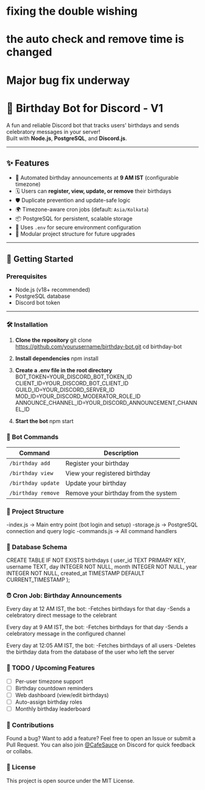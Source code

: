 # fixing the double wishing
# the auto check and remove time is changed


# Major bug fix underway

# 🎂 Birthday Bot for Discord - V1

A fun and reliable Discord bot that tracks users' birthdays and sends celebratory messages in your server!  
Built with **Node.js**, **PostgreSQL**, and **Discord.js**.

---

## ✨ Features

- 🎉 Automated birthday announcements at **9 AM IST** (configurable timezone)
- 🗓️ Users can **register, view, update, or remove** their birthdays
- 🛡️ Duplicate prevention and update-safe logic
- 🌍 Timezone-aware cron jobs (default: `Asia/Kolkata`)
- 📦 PostgreSQL for persistent, scalable storage
- 🔐 Uses `.env` for secure environment configuration
- 🧩 Modular project structure for future upgrades

---

## 🚀 Getting Started

### Prerequisites

- Node.js (v18+ recommended)
- PostgreSQL database
- Discord bot token

---

### 🛠 Installation

1. **Clone the repository**
git clone https://github.com/yourusername/birthday-bot.git
cd birthday-bot

2. **Install dependencies**
npm install

3. **Create a .env file in the root directory**
BOT_TOKEN=YOUR_DISCORD_BOT_TOKEN_ID
CLIENT_ID=YOUR_DISCORD_BOT_CLIENT_ID
GUILD_ID=YOUR_DISCORD_SERVER_ID
MOD_ID=YOUR_DISCORD_MODERATOR_ROLE_ID
ANNOUNCE_CHANNEL_ID=YOUR_DISCORD_ANNOUNCEMENT_CHANNEL_ID

4. **Start the bot**
npm start


### 💬 Bot Commands
| Command            | Description                          |
| ------------------ | ------------------------------------ |
| `/birthday add`    | Register your birthday               |
| `/birthday view`   | View your registered birthday        |
| `/birthday update` | Update your birthday                 |
| `/birthday remove` | Remove your birthday from the system |

### 🧠 Project Structure
-index.js → Main entry point (bot login and setup)
-storage.js → PostgreSQL connection and query logic
-commands.js → All command handlers

### 🧪 Database Schema
CREATE TABLE IF NOT EXISTS birthdays (
  user_id    TEXT PRIMARY KEY,
  username   TEXT,
  day        INTEGER NOT NULL,
  month      INTEGER NOT NULL,
  year       INTEGER NOT NULL,
  created_at TIMESTAMP DEFAULT CURRENT_TIMESTAMP
);

### ⏰ Cron Job: Birthday Announcements
Every day at 12 AM IST, the bot:
-Fetches birthdays for that day
-Sends a celebratory direct message to the celebrant

Every day at 9 AM IST, the bot:
-Fetches birthdays for that day
-Sends a celebratory message in the configured channel

Every day at 12:05 AM IST, the bot:
-Fetches birthdays of all users
-Deletes the birthday data from the database of the user who left the server

### 🧩 TODO / Upcoming Features
- [ ] Per-user timezone support
- [ ] Birthday countdown reminders
- [ ] Web dashboard (view/edit birthdays)
- [ ] Auto-assign birthday roles
- [ ] Monthly birthday leaderboard

### 🙌 Contributions
Found a bug? Want to add a feature?
Feel free to open an Issue or submit a Pull Request.
You can also join [@CafeSauce](https://discord.gg/XkX8DGbN5d) on Discord for quick feedback or collabs.

### 📄 License
This project is open source under the MIT License.
